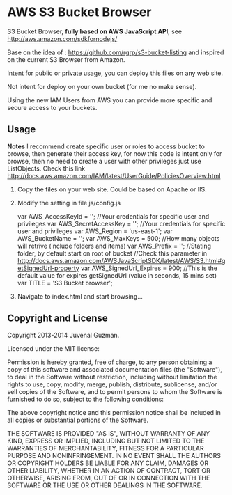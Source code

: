 AWS S3 Bucket Browser 
=====================

S3 Bucket Browser, **fully based on AWS JavaScript API**, see http://aws.amazon.com/sdkfornodejs/

Base on the idea of : https://github.com/rgrp/s3-bucket-listing and inspired on the current S3 Browser from Amazon.

Intent for public or private usage, you can deploy this files on any web site.

Not intent for deploy on your own bucket (for me no make sense).

Using the new IAM Users from AWS you can provide more specific and secure access to your buckets.

## Usage

**Notes** I recommend create specific user or roles to access bucket to browse, then generate their access key, for now this code is intent only for browse, then no need to create a user with other privileges just use ListObjects. Check this link http://docs.aws.amazon.com/IAM/latest/UserGuide/PoliciesOverview.html

1) Copy the files on your web site. Could be based on Apache or IIS.

2) Modify the setting in file js/config.js

    var AWS_AccessKeyId = ''; //Your credentials for specific user and privileges
    var AWS_SecretAccessKey = ''; //Your credentials for specific user and privileges
    var AWS_Region = 'us-east-1';
    var AWS_BucketName = '';
    var AWS_MaxKeys = 500; //How many objects will retrive (include folders and items)
    var AWS_Prefix = ''; //Stating folder, by default start on root of bucket
    //Check this parameter in http://docs.aws.amazon.com/AWSJavaScriptSDK/latest/AWS/S3.html#getSignedUrl-property
    var AWS_SignedUrl_Expires = 900; //This is the default value for expires getSignedUrl (value in seconds, 15 mins set)
    var TITLE = 'S3 Bucket browser';
	
3) Navigate to index.html and start browsing...

## Copyright and License

Copyright 2013-2014 Juvenal Guzman.

Licensed under the MIT license:

Permission is hereby granted, free of charge, to any person obtaining a copy
of this software and associated documentation files (the "Software"), to deal
in the Software without restriction, including without limitation the rights
to use, copy, modify, merge, publish, distribute, sublicense, and/or sell
copies of the Software, and to permit persons to whom the Software is
furnished to do so, subject to the following conditions:

The above copyright notice and this permission notice shall be included in
all copies or substantial portions of the Software.

THE SOFTWARE IS PROVIDED "AS IS", WITHOUT WARRANTY OF ANY KIND, EXPRESS OR
IMPLIED, INCLUDING BUT NOT LIMITED TO THE WARRANTIES OF MERCHANTABILITY,
FITNESS FOR A PARTICULAR PURPOSE AND NONINFRINGEMENT. IN NO EVENT SHALL THE
AUTHORS OR COPYRIGHT HOLDERS BE LIABLE FOR ANY CLAIM, DAMAGES OR OTHER
LIABILITY, WHETHER IN AN ACTION OF CONTRACT, TORT OR OTHERWISE, ARISING FROM,
OUT OF OR IN CONNECTION WITH THE SOFTWARE OR THE USE OR OTHER DEALINGS IN
THE SOFTWARE.


